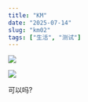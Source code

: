 ```yaml
---
title: "KM"
date: "2025-07-14"
slug: "km02"
tags: ["生活", "测试"]
---
```

![](https://prod-files-secure.s3.us-west-2.amazonaws.com/112d0858-5090-4d34-a606-b75eb8d65fd2/2c440099-43fe-48d8-8b77-f88fb0d68c3e/1000201192.jpg?X-Amz-Algorithm=AWS4-HMAC-SHA256&X-Amz-Content-Sha256=UNSIGNED-PAYLOAD&X-Amz-Credential=ASIAZI2LB466XMDA6I34%2F20250724%2Fus-west-2%2Fs3%2Faws4_request&X-Amz-Date=20250724T152705Z&X-Amz-Expires=3600&X-Amz-Security-Token=IQoJb3JpZ2luX2VjEAcaCXVzLXdlc3QtMiJHMEUCIGHRgzm1igt%2Fe040P4CofOkj3UmOaFT1LjZyzuaP%2FsHaAiEAx3oR3OuLIaRHUm%2B2xMZMxciwXmHj2R3ZsY8%2Bl7Dz1zwq%2FwMIMBAAGgw2Mzc0MjMxODM4MDUiDCLmhgsy0CkzGKZxoircA77zbh0x6Vuk6LeesxqIC6fUpZEUKWEX2boaFjqblRvI%2FCEMJp3qlNPr8qtJpyBTPTF2eeu3adcCQJmFeF4W8fhl2y0jVfoXiMVLkw7eTpTbcyYz4S6WpCKBkaNqQcAGsPaI3HqNLqTRI88ngiDYXF7pluzMa8A3NcIwh5F0mEU%2B3vO2vVL2F40oEzlBDoG4HJRkYkomldr5CutMsMgiyQ3NjwwsSrEec2lrST9orpv%2BFwoZtc5ClpN3I9lx9dpfMC%2Bkrv5FXBXSndshL8BJWgnBR6D%2FWw1ZPzZkGzTYAm%2BLm5LO5lgHdowKJ2Mrk9Gx9Tk0JC1T9Z0Ygu5FXmJoJChGhTq4IoVyVyLtAW9zsVSAth0v2EwPgY6jwQ1rEuwhJI%2BZ4FarRQuqqJYFD5u9QLomvp5gY51c7P9oqZ6pVRyzcFKuw8H%2BAhzj7D%2FwE5HQoegsfwWlBeY%2BMTKlUi99XGFUQC7WXf%2BZ38Jjs6Voz%2F%2B5z673mu%2FFudo4cIK5KSTXn4E%2BBNvxh5PHHj7IvXaNn4FP16s3Q9xjjo%2FTpA%2BCA5e7i0oG0jF3ybUULAN0WWp9SXXexfnC1OJRMwEC1DimU%2Fk4wSPeTF%2FLqR3bAFxTxJF4P%2FuGp3vZv9wnP%2FRMMNaUicQGOqUBQrDoZqAKNcUcHZGPT8wdeTARUWUSokV%2BftOalQ62h84QnVEx5f84VUnD%2FJeXUUJTfBxzWJ97WcUw7rJiPWtOfiZBQe0TWpAQQjDNu0PvRh2E7L%2FUSj9uzV6Eh5QdP56KDNTo2dwep4duuQ3sXQ7EJ%2FlvJVot6wSKvYygR5ZartCpQE8l8DcMpf%2FG1zCa0pP7bW7ffwRKm9vg2ERnXojZ8vw1rjlw&X-Amz-Signature=89a64b0c99722ecbcc262a66dd70bea54cd5a71a90c48855eef5d6f27b76d7eb&X-Amz-SignedHeaders=host&x-amz-checksum-mode=ENABLED&x-id=GetObject)


![](https://prod-files-secure.s3.us-west-2.amazonaws.com/112d0858-5090-4d34-a606-b75eb8d65fd2/fff59916-a50b-483b-9213-038d5e566803/1000200739.png?X-Amz-Algorithm=AWS4-HMAC-SHA256&X-Amz-Content-Sha256=UNSIGNED-PAYLOAD&X-Amz-Credential=ASIAZI2LB466XMDA6I34%2F20250724%2Fus-west-2%2Fs3%2Faws4_request&X-Amz-Date=20250724T152705Z&X-Amz-Expires=3600&X-Amz-Security-Token=IQoJb3JpZ2luX2VjEAcaCXVzLXdlc3QtMiJHMEUCIGHRgzm1igt%2Fe040P4CofOkj3UmOaFT1LjZyzuaP%2FsHaAiEAx3oR3OuLIaRHUm%2B2xMZMxciwXmHj2R3ZsY8%2Bl7Dz1zwq%2FwMIMBAAGgw2Mzc0MjMxODM4MDUiDCLmhgsy0CkzGKZxoircA77zbh0x6Vuk6LeesxqIC6fUpZEUKWEX2boaFjqblRvI%2FCEMJp3qlNPr8qtJpyBTPTF2eeu3adcCQJmFeF4W8fhl2y0jVfoXiMVLkw7eTpTbcyYz4S6WpCKBkaNqQcAGsPaI3HqNLqTRI88ngiDYXF7pluzMa8A3NcIwh5F0mEU%2B3vO2vVL2F40oEzlBDoG4HJRkYkomldr5CutMsMgiyQ3NjwwsSrEec2lrST9orpv%2BFwoZtc5ClpN3I9lx9dpfMC%2Bkrv5FXBXSndshL8BJWgnBR6D%2FWw1ZPzZkGzTYAm%2BLm5LO5lgHdowKJ2Mrk9Gx9Tk0JC1T9Z0Ygu5FXmJoJChGhTq4IoVyVyLtAW9zsVSAth0v2EwPgY6jwQ1rEuwhJI%2BZ4FarRQuqqJYFD5u9QLomvp5gY51c7P9oqZ6pVRyzcFKuw8H%2BAhzj7D%2FwE5HQoegsfwWlBeY%2BMTKlUi99XGFUQC7WXf%2BZ38Jjs6Voz%2F%2B5z673mu%2FFudo4cIK5KSTXn4E%2BBNvxh5PHHj7IvXaNn4FP16s3Q9xjjo%2FTpA%2BCA5e7i0oG0jF3ybUULAN0WWp9SXXexfnC1OJRMwEC1DimU%2Fk4wSPeTF%2FLqR3bAFxTxJF4P%2FuGp3vZv9wnP%2FRMMNaUicQGOqUBQrDoZqAKNcUcHZGPT8wdeTARUWUSokV%2BftOalQ62h84QnVEx5f84VUnD%2FJeXUUJTfBxzWJ97WcUw7rJiPWtOfiZBQe0TWpAQQjDNu0PvRh2E7L%2FUSj9uzV6Eh5QdP56KDNTo2dwep4duuQ3sXQ7EJ%2FlvJVot6wSKvYygR5ZartCpQE8l8DcMpf%2FG1zCa0pP7bW7ffwRKm9vg2ERnXojZ8vw1rjlw&X-Amz-Signature=adfef32f90c8b135f8faff2d135523b4a31c64d2170d6d863cb85896ad9ebd0b&X-Amz-SignedHeaders=host&x-amz-checksum-mode=ENABLED&x-id=GetObject)


可以吗?

